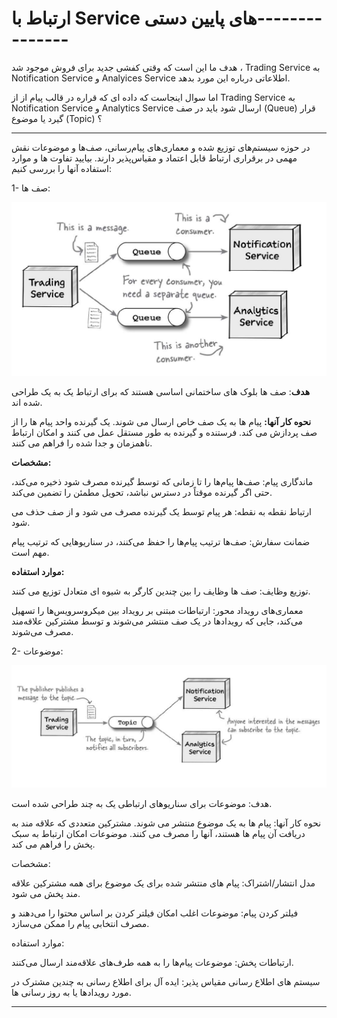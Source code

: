 # ارتباط با Service های پایین دستی---------------

هدف ما این است که وقتی کفشی جدید برای فروش موجود شد ، Trading Service به Notification Service و Analyices Service اطلاعاتی درباره این مورد بدهد.

اما سوال اینجاست که داده ای که قراره در قالب پیام از از Trading Service به Notification Service و Analytics Service ارسال شود باید در صف (Queue) قرار گیرد یا موضوع (Topic) ؟

---

در حوزه سیستم‌های توزیع شده و معماری‌های پیام‌رسانی، صف‌ها و موضوعات نقش مهمی در برقراری ارتباط قابل اعتماد و مقیاس‌پذیر دارند. بیایید تفاوت ها و موارد استفاده آنها را بررسی کنیم:

1- صف ها:

![](./Images/Pasted%20image%2020240331193338.png)

**هدف**:
صف ها بلوک های ساختمانی اساسی هستند که برای ارتباط یک به یک طراحی شده اند.

**نحوه کار آنها:**
پیام ها به یک صف خاص ارسال می شوند.
یک گیرنده واحد پیام ها را از صف پردازش می کند.
فرستنده و گیرنده به طور مستقل عمل می کنند و امکان ارتباط ناهمزمان و جدا شده را فراهم می کنند.

**مشخصات:**

ماندگاری پیام:
صف‌ها پیام‌ها را تا زمانی که توسط گیرنده مصرف شود ذخیره می‌کند، حتی اگر گیرنده موقتاً در دسترس نباشد، تحویل مطمئن را تضمین می‌کند.

ارتباط نقطه به نقطه: 
هر پیام توسط یک گیرنده مصرف می شود و از صف حذف می شود.

ضمانت سفارش: 
صف‌ها ترتیب پیام‌ها را حفظ می‌کنند، در سناریوهایی که ترتیب پیام مهم است.

**موارد استفاده:**

توزیع وظایف: 
صف ها وظایف را بین چندین کارگر به شیوه ای متعادل توزیع می کنند.

معماری‌های رویداد محور: 
ارتباطات مبتنی بر رویداد بین میکروسرویس‌ها را تسهیل می‌کند، جایی که رویدادها در یک صف منتشر می‌شوند و توسط مشترکین علاقه‌مند مصرف می‌شوند.

2- موضوعات:

![](./Images/Pasted%20image%2020240331193423.png)

هدف: 
موضوعات برای سناریوهای ارتباطی یک به چند طراحی شده است.

نحوه کار آنها:
پیام ها به یک موضوع منتشر می شوند.
مشترکین متعددی که علاقه مند به دریافت آن پیام ها هستند، آنها را مصرف می کنند.
موضوعات امکان ارتباط به سبک پخش را فراهم می کند.

مشخصات:

مدل انتشار/اشتراک: 
پیام های منتشر شده برای یک موضوع برای همه مشترکین علاقه مند پخش می شود.

فیلتر کردن پیام: 
موضوعات اغلب امکان فیلتر کردن بر اساس محتوا را می‌دهند و مصرف انتخابی پیام را ممکن می‌سازد.

موارد استفاده:

ارتباطات پخش: 
موضوعات پیام‌ها را به همه طرف‌های علاقه‌مند ارسال می‌کنند.

سیستم های اطلاع رسانی مقیاس پذیر: 
ایده آل برای اطلاع رسانی به چندین مشترک در مورد رویدادها یا به روز رسانی ها.

---

